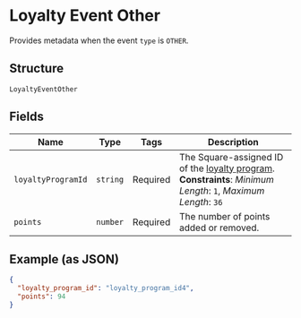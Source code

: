 
# Loyalty Event Other

Provides metadata when the event `type` is `OTHER`.

## Structure

`LoyaltyEventOther`

## Fields

| Name | Type | Tags | Description |
|  --- | --- | --- | --- |
| `loyaltyProgramId` | `string` | Required | The Square-assigned ID of the [loyalty program](entity:LoyaltyProgram).<br>**Constraints**: *Minimum Length*: `1`, *Maximum Length*: `36` |
| `points` | `number` | Required | The number of points added or removed. |

## Example (as JSON)

```json
{
  "loyalty_program_id": "loyalty_program_id4",
  "points": 94
}
```

